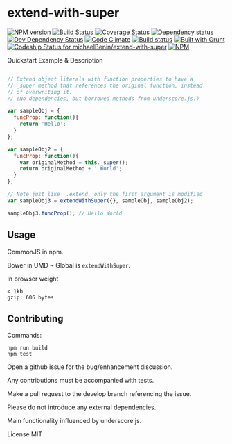 # extend-with-super

[![NPM version](https://badge.fury.io/js/extend-with-super.svg)](http://badge.fury.io/js/extend-with-super) [![Build Status](https://travis-ci.org/michaelBenin/extend-with-super.svg)](https://travis-ci.org/michaelBenin/extend-with-super) [![Coverage Status](https://coveralls.io/repos/michaelBenin/extend-with-super/badge.svg?branch=develop-coverage)](https://coveralls.io/r/michaelBenin/extend-with-super?branch=develop-coverage)
 [![Dependency status](https://david-dm.org/michaelbenin/extend-with-super/status.png)](https://david-dm.org/michaelbenin/extend-with-super#info=dependencies&view=table) [![Dev Dependency Status](https://david-dm.org/michaelbenin/extend-with-super/dev-status.png)](https://david-dm.org/michaelbenin/extend-with-super#info=devDependencies&view=table) [![Code Climate](https://codeclimate.com/github/michaelBenin/extend-with-super/badges/gpa.svg)](https://codeclimate.com/github/michaelBenin/extend-with-super) [![Build status](https://ci.appveyor.com/api/projects/status/59kuldya02qk7byu?svg=true)](https://ci.appveyor.com/project/michaelBenin39964/extend-with-super)
 [![Built with Grunt](https://cdn.gruntjs.com/builtwith.png)](http://gruntjs.com/) [![Codeship Status for michaelBenin/extend-with-super](https://codeship.com/projects/980edb90-87e6-0132-1c4e-2af52e5bc1ec/status)](https://codeship.com/projects/59289/)
[![NPM](https://nodei.co/npm/extend-with-super.png?downloads=true&stars=true)](https://nodei.co/npm/extend-with-super/)

Quickstart Example & Description

```javascript

// Extend object literals with function properties to have a
// _super method that references the original function, instead
// of overwriting it.
// (No dependencies, but borrowed methods from underscore.js.)

var sampleObj = {
  funcProp: function(){
    return 'Hello';
  }
};

var sampleObj2 = {
  funcProp: function(){
    var originalMethod = this._super();
    return originalMethod + ' World';
  }
};

// Note just like _.extend, only the first argument is modified
var sampleObj3 = extendWithSuper({}, sampleObj, sampleObj2);

sampleObj3.funcProp(); // Hello World

```

## Usage

CommonJS in npm.

Bower in UMD ~ Global is `extendWithSuper`.

In browser weight

    < 1kb
    gzip: 606 bytes

## Contributing

Commands:

    npm run build
    npm test

Open a github issue for the bug/enhancement discussion.

Any contributions must be accompanied with tests.

Make a pull request to the develop branch referencing the issue.

Please do not introduce any external dependencies.

Main functionality influenced by underscore.js.


License MIT

